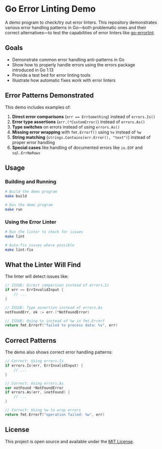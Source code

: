# Go Error Linting Demo

A demo program to check/try out error linters. This repository demonstrates various error handling patterns in Go—both problematic ones and their correct alternatives—to test the capabilities of error linters like [go-errorlint](https://github.com/polyfloyd/go-errorlint).

## Goals

- Demonstrate common error handling anti-patterns in Go
- Show how to properly handle errors using the errors package introduced in Go 1.13
- Provide a test bed for error linting tools
- Illustrate how automatic fixes work with error linters

## Error Patterns Demonstrated

This demo includes examples of:

1. **Direct error comparisons** (`err == ErrSomething`) instead of `errors.Is()`
2. **Error type assertions** (`err.(*CustomError)`) instead of `errors.As()`
3. **Type switches** on errors instead of using `errors.As()`
4. **Missing error wrapping** with `fmt.Errorf()` using `%v` instead of `%w`
5. **String matching** (`strings.Contains(err.Error(), "text")`) instead of proper error handling
6. **Special cases** like handling of documented errors like `io.EOF` and `sql.ErrNoRows`

## Usage

### Building and Running

```bash
# Build the demo program
make build

# Run the demo program
make run
```

### Using the Error Linter

```bash
# Run the linter to check for issues
make lint

# Auto-fix issues where possible
make lint-fix
```

## What the Linter Will Find

The linter will detect issues like:

```go
// ISSUE: Direct comparison instead of errors.Is
if err == ErrInvalidInput {
    // ...
}

// ISSUE: Type assertion instead of errors.As
notFoundErr, ok := err.(*NotFoundError)

// ISSUE: Using %v instead of %w in fmt.Errorf
return fmt.Errorf("failed to process data: %v", err)
```

## Correct Patterns

The demo also shows correct error handling patterns:

```go
// Correct: Using errors.Is
if errors.Is(err, ErrInvalidInput) {
    // ...
}

// Correct: Using errors.As
var notFound *NotFoundError
if errors.As(err, &notFound) {
    // ...
}

// Correct: Using %w to wrap errors
return fmt.Errorf("operation failed: %w", err)
```

## License

This project is open source and available under the [MIT License](LICENSE).